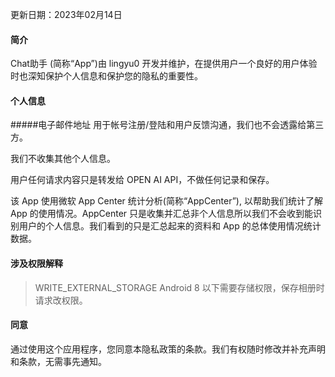 更新日期：2023年02月14日

#### 简介
Chat助手 (简称“App”)由 lingyu0 开发并维护，在提供用户一个良好的用户体验时也深知保护个人信息和保护您的隐私的重要性。

#### 个人信息
#####电子邮件地址
用于帐号注册/登陆和用户反馈沟通，我们也不会透露给第三方。

我们不收集其他个人信息。

用户任何请求内容只是转发给 OPEN AI API，不做任何记录和保存。

该 App 使用微软 App Center 统计分析(简称“AppCenter”), 以帮助我们统计了解 App 的使用情况。AppCenter 只是收集并汇总非个人信息所以我们不会收到能识别用户的个人信息。我们看到的只是汇总起来的资料和 App 的总体使用情况统计数据。  

#### 涉及权限解释
> WRITE_EXTERNAL_STORAGE Android 8 以下需要存储权限，保存相册时请求改权限。  

#### 同意
通过使用这个应用程序，您同意本隐私政策的条款。我们有权随时修改并补充声明和条款，无需事先通知。

